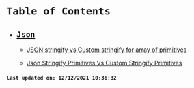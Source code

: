 # `Table of Contents`

-   ## **[`Json`](docs/json/SUMMARY.md)**

    -   [JSON stringify vs Custom stringify for array of primitives](docs/json/json-stringify-primitives-array-vs-custom-stringify-primitives-array.md)

    -   [Json Stringify Primitives Vs Custom Stringify Primitives](docs/json/json-stringify-primitives-vs-custom-stringify-primitives.md)

#### `Last updated on: 12/12/2021 10:36:32`
